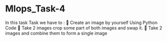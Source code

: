 # Mlops_Task-4

In this task Task we have to :
📌 Create an image by yourself Using Python Code 
📌 Take 2 images crop some part of both images and swap it. 
📌 Take 2 images and combine them to form a single image
